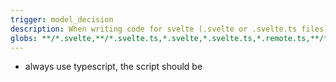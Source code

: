 ```yaml
---
trigger: model_decision
description: When writing code for svelte (.svelte or .svelte.ts files) make sure to do the following.
globs: **/*.svelte,**/*.svelte.ts,*.svelte,*.svelte.ts,*.remote.ts,**/*.remote.ts
---
```


- always use typescript, the script should be <script lang="ts">
- use svelte 5 (runes, snippets, etc.) syntax
- use remote functions where you can, they are the preferred way to fetch data from the server
- use the new async svelte features when it makes sense to with `<svelte:boundary>` and `await`. it's very similar to how suspense works in react

# svelte 5 docs:

**Core Principles & Setup:**

- **Svelte 5 Mandate:** `MUST` use Svelte 5 API (Runes). Unchanged syntax (`{#if}`) reused from S4 knowledge.
- **Runes Overview:** Built-in keywords (`$`) controlling compiler. `CORRECT: Use as language keywords. AVOID: Importing/calling runes like functions.` Valid in `.svelte`, `.svelte.js`, `.svelte.ts` files.
- **`.svelte` Files:** Optional `<script>`, `<script module>`, `<style>`, markup sections.
  - `<script>`: Runs per component instance. Use runes here.
  - `<script module>`: Runs once per module load. Can export non-default bindings. Variables accessible in instance script, not vice-versa.
  - `<style>`: CSS scoped to the component by default.
- **`.svelte.js`/`.svelte.ts` Files:** Regular JS/TS modules supporting runes for reactive logic/state sharing.
  ```js
  // store.svelte.js
  export let count = $state(0); // Export reactive state
  export const increment = () => count++;
  ```
- **DOM Event Syntax:** `USE onclick={...} (Replaces S4 on:click={...}).` No colon.

**State Management (`$state`)**

- **`$state`:** Creates reactive state. `USE let count = $state(0); (Replaces S4 let count = 0; for reactivity).`

  ```svelte
  <script>
  	let count = $state(0);
  </script>

  <button onclick={() => count++}>Clicked: {count}</button>
  ```

- **Deep State:** Objects/arrays become deeply reactive proxies. Modifications trigger updates.
  ```js
  let obj = $state({ nested: { value: 1 } });
  obj.nested.value = 2; // UI updates
  let arr = $state([]);
  arr.push({ text: 'new' }); // UI updates, new item is reactive
  ```
  `CORRECT: Access properties directly: obj.nested.value. AVOID: Destructuring reactive proxies: let { value } = obj.nested; (breaks reactivity).`
- **Direct Updates:** `CORRECT: Update $state variables directly: count++, arr.push({...}), obj.prop = value. AVOID: Wrapping state in unnecessary custom objects/stores for simple component state.`
- **Classes:** Use `$state` in class fields. Handle `this` context for methods (use arrow functions or `() => instance.method()` in handlers).
  ```js
  class Todo {
  	done = $state(false);
  	text = $state('');
  	reset = () => {
  		/*...*/
  	};
  }
  ```
- **Exporting State:** `CORRECT: Export stateful object: export const counter = $state({ count: 0 }); OR Export getters/actions: export function getCount() { return count; } export function increment() { count++; }. AVOID: Directly exporting reassigned state: export let count = $state(0);.`
- **`$state.raw`:** Shallow, non-tracked state. Updates require reassignment.
  ```js
  let person = $state.raw({ name: 'Zeno' });
  person = { ...person, age: 71 }; // Correct update
  ```
  `CORRECT: Reassign entire object. AVOID: Mutating properties of raw state.`
- **`$state.snapshot`:** Creates a non-reactive, plain object copy. `CORRECT: Use ONLY if external API needs plain object. AVOID: Overusing.`
- **Passing State:** Pass by value semantics. `CORRECT: Pass state to functions via getters: fn(() => stateVal). AVOID: Passing raw state variables assuming live updates inside function.`

**Derived State (`$derived`)**

- **`$derived`:** Computes reactive values from dependencies. `USE const doubled = $derived(count * 2); (Replaces S4 $: double = count * 2;).`

  ```svelte
  <script>
  	let count = $state(0);
  	const doubled = $derived(count * 2);
  </script>

  <p>{count} * 2 = {doubled}</p>
  ```

- **`$derived.by`:** For multi-line/complex logic. `USE $derived.by(() => {...}) when passing a function.`
  ```js
  const total = $derived.by(() => {
  	let sum = 0;
  	/*...*/ return sum;
  });
  ```
- **Reactivity:** Values are not deep proxies. Updates trigger when dependencies change value. Uses push-pull reactivity (recalculated on read).
- **Purity:** `CORRECT: Keep $derived pure (no side effects). AVOID: Assignments/API calls inside $derived.`
- **Dependencies:** Tracks synchronous reads. Use `untrack()` to exclude.
- **Overriding:** Temporarily assign new value (optimistic UI). Reverts on next dependency update. `CORRECT: Assign directly: likes = 1;. AVOID: Overriding via $effect.`
  ```svelte
  <script>
  	let likes = $derived(post.likes);
  	async function like() {
  		likes++; /*...*/
  	}
  </script>
  ```

**Side Effects (`$effect`)**

- **`$effect`:** Runs code reactively _after_ DOM updates when dependencies change. Browser-only. `USE $effect(() => {...}); (Replaces S4 $: console.log(...) for side effects).`
  ```svelte
  <script>
  	let size = $state(50);
  	$effect(() => {
  		console.log('Size:', size);
  	});
  </script>
  ```
- **Usage:** `CORRECT: Use $effect for: logging, non-declarative DOM manipulation, external subscriptions (WebSocket, timers), analytics. AVOID: Using $effect for state sync/derivation (use $derived).`
- **Lifecycle & Cleanup:** Can return a cleanup function (runs before re-run or on unmount). `CORRECT: Return cleanup for intervals, listeners, etc. AVOID: Forgetting cleanup.`
  ```js
  $effect(() => { const id = setInterval(...); return () => clearInterval(id); });
  ```
- **Dependencies:** Tracks synchronous reads only. Async values (post-`await`, `setTimeout`) not tracked.
- **`$effect.pre`:** Runs _before_ DOM updates. `CORRECT: Use for pre-DOM tasks (reading scroll position). AVOID: Standard post-update effects.`
- **`$effect.tracking`:** Debugging helper: returns `true` if inside reactive context.
- **`$effect.root`:** Creates non-tracked scope needing manual cleanup via returned function. Niche use case.

**Component Inputs (`$props`)**

- **`$props`:** Access component inputs. `USE let { foo = true, bar } = $props(); (Replaces S4 export let foo = true; export let bar;).`

  ```svelte
  <!-- MyComponent.svelte -->
  <script>
  	let { adjective = 'great' }: { adjective?: string } = $props();
  </script>

  <p>Component is {adjective}</p>
  ```

- **Immutability:** `CORRECT: Treat props read-only. Use callbacks or $bindable for changes. AVOID: Directly modifying props: adjective = 'new';.` Reassigning props locally is allowed but usually discouraged; mutation has complex rules/warnings (see source doc if needed).
- **Features:** Fallbacks (`prop = 'default'`), renaming (`{ class: className }`), rest (`{ a, ...rest }`).
- **`$props.id()`:** Generates unique component instance ID string. `CORRECT: Use for unique IDs (labels, aria). AVOID: Manual ID generation.`
- **Typing:** Use interfaces or inline types: `let { name }: { name: string } = $props();`. For generics: `<script lang="ts" generics="T"> ... let { item }: { item: T } = $props(); </script>`.

**Two-Way Binding (`$bindable`)**

- **`$bindable`:** Explicitly marks prop for two-way binding (`bind:prop`). `USE let { value = $bindable('fallback') } = $props(); (Unlike S4 implicit bindable props).`

  ```svelte
  <!-- FancyInput.svelte -->
  <script>
  	let { value = $bindable('') } = $props();
  </script>

  <input bind:value />
  ```

  ```svelte
  <!-- App.svelte -->
  <script>
  	let name = $state('world');
  </script>

  <FancyInput bind:value={name} />
  ```

  `CORRECT: Use when two-way binding is needed. AVOID: Overusing; prefer one-way flow + callbacks.`

**Snippets (Reusable Markup Chunks)**

- **Concept:** Define reusable, parameterized **HTML markup** sections within the component **template area**. `USE {#snippet ...}` (Replaces S4 `<slot>`).
- **Definition:** `{#snippet name(params)}...{/snippet}`. Parameters are optional, support defaults (`p='default'`), and destructuring. No rest params (`...args`).

  ```svelte
  <script>
  	let message = 'Hello'; // Accessible by snippet below
  </script>

  <!-- Snippet defined in template markup -->
  {#snippet greet(name = 'world')}
  	<p>{message} {name}!</p>
  {/snippet}
  ```

- **Rendering:** Use `{@render snippetName(args)}` **in the template** to display a snippet. `USE {@render ...}` (Replaces S4 `<slot ...>`).
  - `CORRECT: Always invoke with parentheses: {@render greet()}, {@render greet('Svelte')}. AVOID: Omitting (): {@render greet}.`
  - Render optional snippets: `{@render maybeSnippet?.()}`.
  ```svelte
  <!-- Rendering in template -->
  {@render greet('Developer')}
  ```
- **Scope:** Snippets access variables from their outer `<script>` or template scope. Render within scope or pass down.
- **Passing Snippets (in template):**
  - **As Props:** Pass like values: `<ChildComponent {greet} />`.
  - **Implicit Props:** Define inside component tag: `<Child>{#snippet greet ...}{/snippet}</Child>`. Becomes `greet` prop on `Child`.
  - **`children` Snippet:** Direct content `<Child>Text</Child>` becomes `children` prop. Render via `{@render children()}` in `Child`.

**Template Syntax**

- **Basic Markup:** Lowercase tags = HTML, Capitalized = Components. Attributes: Standard HTML, JS expressions `{value}`, boolean shorthand `{disabled}`, spread `{...attrs}`. Props: Similar syntax, shorthand `{prop}`, spread `{...props}`.
- **Text Expressions:** `{expression}`. Escaped by default. `{@html rawHtmlString}` for unescaped HTML (use with caution!).
- **Comments:** `<!-- HTML comment -->`. `<!-- svelte-ignore directive -->`. `<!-- @component Doc comment -->`.
- **Logic Blocks:**
  - `{#if condition}...{:else if condition}...{:else}...{/if}`
  - `{#each items as item, index (item.id)}...{:else}...{/each}` (Key `(item.id)` is crucial for performance/animation). Supports destructuring.
  - `{#await promise}...{:then value}...{:catch error}...{/await}` (Blocks optional).
  - `{#key expression}...{/key}` (Destroys/recreates content when expression changes).
- **`{@const ...}`:** Define local constant: `{@const area = width * height}`. Allowed inside blocks/components.
- **`{@debug ...}`:** Debug helper: `{@debug var1, var2}` logs changes, pauses debugger. Dev-only.

**Debugging Reactivity (`$inspect`) (Development Only)**

- **Purpose:** Observe state changes and trace dependencies during development. **`$inspect` is removed in production builds (no-op).**
- **Log State Changes:** `$inspect(var1, var2, ...)` logs values when they change and pauses the debugger if devtools are open.

  ```svelte
  <script>
  	let count = $state(0);
  	$inspect(count);
  </script>

  <button onclick={() => count++}>Inc: {count}</button>
  ```

- **Custom Inspection (`.with(callback)`):** Execute custom logic on change. `callback(type, value)` where `type` is 'init' or 'update'.
  ```js
  // Trigger debugger when count updates and exceeds 5
  $inspect(count).with((type, val) => {
  	if (type === 'update' && val > 5) debugger;
  });
  ```
- **Trace Dependencies (`.trace()`):** Inside `$effect` or `$derived`, use `$inspect.trace('optional label')` to log which specific dependencies triggered the re-run.
  ```js
  $effect(() => {
  	$inspect.trace(); // Logs which dependency change triggered this effect
  	console.log('Effect ran:', someState);
  });
  ```

**Data Binding (`bind:`)**

- **Concept:** Two-way data binding. `bind:prop={value}` or shorthand `bind:value`.
- **Common Inputs:** `bind:value` (text, number, range, select), `bind:checked` (checkbox), `bind:group` (radio/checkbox group), `bind:files` (file input). Use `defaultValue`/`defaultChecked` for form reset behavior.
- **Media Elements:** `bind:currentTime`, `bind:paused`, `bind:duration` (audio/video), `bind:videoWidth/Height` (video), `bind:naturalWidth/Height` (img).
- **Other Elements:** `bind:open` (details), `bind:innerHTML`/`textContent` (contenteditable), `bind:offsetWidth`/`Height`, `clientWidth`/`Height`, `scrollWidth`/`Height`, `scrollLeft`/`Top` (readonly dimensions/scroll).
- **`bind:this`:** Get reference to DOM element or component instance.
- **Component Binding:** Requires child prop marked with `$bindable`. `<Child bind:value={parentState} />`.
- **Function Bindings:** Advanced control: `bind:value={() => getter, (v) => setter(v)}`. Readonly binding: `bind:clientWidth={null, redrawFn}`.

**Actions (`use:`)**

- **`use:action={params}`:** Attach JS behavior to an element lifecycle.

  ```svelte
  <script>
  	import { tick } from 'svelte'; // Use tick if needed inside action
  	/** @type {import('svelte/action').Action<HTMLDivElement, { speed: number }>} */
  	function longpress(node, params = { speed: 100 }) {
  		// setup logic, e.g., event listeners
  		console.log('Action mounted with speed', params.speed);
  		return {
  			// update(newParams) { /* logic if params change */ }, // Optional update function
  			destroy() {
  				/* cleanup logic */
  			}
  		};
  	}
  </script>

  <div use:longpress={{ speed: 50 }}>Long press me</div>
  ```

- **Runs:** Only in browser, once on mount. `update` runs if params change. `destroy` runs on unmount.

**Transitions & Animations**

- **`transition:fn={params}`:** Animate element in/out of DOM (bidirectional). From `svelte/transition`. Use `|global` modifier for non-local transitions.
- **`in:fn={params}` / `out:fn={params}`:** Unidirectional transitions.
- **`animate:fn={params}`:** Animate reordering within keyed `{#each}` blocks. From `svelte/animate`.
- **Custom Functions:** Return object with `delay`, `duration`, `easing`, and `css` (preferred) or `tick`.

**Styling**

- **`<style>` Block Usage:** Define component styles within a `<style>` tag. **The content inside `<style>` MUST be standard CSS syntax; it's processed at compile time, not generated dynamically with JS `{expressions}`.**

  ```svelte
  <script>
  	// Svelte variable holding a color value
  	let mainColor = $state('blue');
  </script>

  <!-- Set the CSS variable using the Svelte variable -->
  <p style:--p-color={mainColor}>Styled text</p>

  <style>
  	/* Standard CSS using the variable */
  	p {
  		color: var(--p-color, black); /* Use CSS variable with fallback */
  		font-weight: bold;
  	}
  </style>
  ```

- **Scoped Styles:** By default, CSS in `<style>` is **scoped** to the component (Svelte adds unique classes). Specificity is boosted. `@keyframes` also scoped.
- **Global Styles:** `CORRECT: Use :global(.selector) or :global { ... } block. AVOID: Overusing.` Use `-global-` prefix for global `@keyframes`.
- **Inline Styles (`style:`):** Set styles directly: `style:opacity={value}`, shorthand `style:color`, important `style:color|important="blue"`. Also used to set CSS custom properties (`style:--my-var={jsValue}`).
- **CSS Classes (`class` / `class:`):**
  - **`class` Attribute (Recommended):** `class="string"`, `class={expr}`, object `class={{ active: isActive }}`, array `class={[isActive && 'active']}`.
  - `class:` Directive (Legacy): `class:name={bool}` or `class:name`. Prefer `class` attribute.
- **CSS Custom Properties (`--*`):** Pass to components: `<Comp --bg-color="blue" />`. Access in CSS: `var(--bg-color, fallbackValue)`. Set dynamically using `style:--my-var={jsValue}`.

**Special Elements `<svelte:...>`**

- **`<svelte:head>`:** Insert content into `document.head`.
- **`<svelte:element this={tag} {...attrs}>`:** Render dynamic HTML element type. `bind:this` only.
- **`<svelte:window bind:scrollY={y} on:event={handler}/>`:** Interact with `window`.
- **`<svelte:document on:event={handler} use:action />`:** Interact with `document`.
- **`<svelte:body on:event={handler} use:action />`:** Interact with `document.body`.
- **`<svelte:boundary onerror={handler}>{#snippet failed(e,r)}</svelte:boundary>`:** Catch rendering errors. Provide `failed` snippet for fallback UI. `onerror` prop for programmatic handling. Catches render/effect errors, not async/event handler errors.

**Runtime API**

- **Stores (`svelte/store`):** For complex async/external state. `writable`, `readable`, `derived`, `readonly`, `get`. Access value via `$store` prefix in components. Prefer runes (`.svelte.js` state) for simpler cases.
- **Context API (`svelte`):** Pass values down component tree without props. `setContext(key, value)`, `getContext(key)`, `hasContext(key)`. Useful for theme, user data.
- **Lifecycle (`svelte`):** `onMount(() => cleanup?)` (browser-only, runs after mount), `onDestroy(() => ...)` (runs before unmount), `tick()` (promise resolving after updates). `$effect.pre`/`$effect` replace `before/afterUpdate`.
- **Imperative API (`svelte`):** Less common for generation. `mount(Comp, { target, props })`, `unmount(instance)`, `hydrate(Comp, { target, props })`. SSR: `render(Comp, { props })` from `svelte/server`.

**Stores with Classes and Context**

- **Class-based Stores:** Create reactive stores using classes with `$state` and `$derived` runes. `CORRECT: Use classes for complex state management with methods and derived values. AVOID: Overusing for simple component state.`
  ```ts
  class AuthStore {
    private userId = $state<string | null>(null);
    
    isLoading = $derived(this.userId === null);
    isAuthenticated = $derived(this.userId !== null);
    
    setUser = (id: string) => {
      this.userId = id;
    };
  }
  ```
- **Context Pattern:** Use `createContext` with `setContext`/`getContext` to share store instances across component tree.
  ```ts
  import { createContext } from 'svelte';
  
  const [getStore, setStore] = createContext<AuthStore>();
  
  // In parent component
  setStore(new AuthStore());
  
  // In child components
  const store = getStore();
  ```
- **Setup Pattern:** `CORRECT: Create context tuple, initialize store in parent component with setContext, access in children with getContext. AVOID: Storing context keys in separate constants (unnecessary abstraction).`
  ```ts
  const [internalGetStore, internalSetStore] = createContext<AuthStore>();
  
  export const getStore = () => {
    const store = internalGetStore();
    if (!store) throw new Error('Store not found');
    return store;
  };
  
  export const setStore = () => internalSetStore(new AuthStore());
  ```
- **Usage:** Parent components call `setStore()` to initialize; child components call `getStore()` to access the shared instance. All `$state` and `$derived` properties remain reactive.

---

# sveltekit docs:

**Core Concepts**

- **Framework:** Builds full-stack apps with Svelte components. Handles routing, data loading, build optimization, SSR/CSR/SSG.
- **Project Structure:** Key items: `src/routes` (app pages/endpoints), `src/lib` (shared code, `$lib` alias), `src/app.html` (HTML shell), `static` (public assets), `svelte.config.js`, `vite.config.js`.

**Routing (Filesystem-based in `src/routes`)**

- **Pages:** `+page.svelte`. `USE +page.svelte (Replaces S4 route.svelte).`
- **Layouts:** `+layout.svelte`. Wrap pages/child layouts. Use `{@render children()}`. Nesting inherits.
- **Data Loading:** `+page.js`/`+layout.js` (universal load), `+page.server.js`/`+layout.server.js` (server-only load & actions).
- **API Endpoints:** `+server.js`. Export functions named `GET`, `POST`, etc.
- **Remote Functions:** `.remote.ts`. For example, for a set of remote functions for "todos" the file name would be `todos.remote.ts`.
- **Error Pages:** `+error.svelte`. Catches errors in its subtree.
- **Dynamic Routes:** `[param]`, rest `[...param]`, optional `[[param]]`. Matchers `[param=matcher]` (defined in `src/params/matcher.js`).

**Page Options (Export `const` from `+page/layout .js/.server.js`)**

- **`prerender = true`:** Static Site Generation (SSG). Needs `adapter-static`. Dynamic routes need `entries()`.
- **`ssr = false`:** Client-Side Rendering only (SPA mode).
- **`csr = false`:** No JS hydration (static HTML).
- **`trailingSlash = 'always' | 'never' | 'ignore'`:** URL format.

**Other Core Features**

- **Hooks (`hooks.server.js`, `hooks.client.js`):** `handle` (middleware, modify `event.locals`), `handleError` (catch unexpected errors), `handleFetch` (intercept server fetch).
- **Server-only Modules:** Use `$lib/server/`, `*.server.js`, `$env/.../private`. Build fails if imported into client code.
- **State Management:** `CORRECT: Pass server data via load/props. Use context/stores/URL for client state. AVOID: Shared mutable server variables.`
- **Error Handling:** `error(status, data)` helper throws expected error -> `+error.svelte`. Unexpected errors -> `handleError`.
- **Link Options (`<a>` attributes):** `data-sveltekit-preload-data/code`, `data-sveltekit-reload`, etc. Tune navigation/preloading.
- **Service Workers (`src/service-worker.js`):** Offline support via `$service-worker` module.
- **Snapshots (`snapshot` export):** Preserve ephemeral component state across navigation.
- **Shallow Routing (`$app/navigation`):** `pushState`/`replaceState` to change URL/state without navigation. Access via `page.state`.

**Best Practices**

- **SEO:** Use `<svelte:head>` for metadata (`title`, `description`). Create `sitemap.xml` endpoint. Keep SSR enabled for public pages.

**Key Modules Reference**

- **`@sveltejs/kit`:** `error`, `fail`, `redirect`, `json`, `text`.
- **`$app/forms`:** `enhance`, `applyAction`, `deserialize`.
- **`$app/navigation`:** `goto`, `invalidate`, `invalidateAll`, `preloadData`, `preloadCode`, `beforeNavigate`, `afterNavigate`, `pushState`, `replaceState`.
- **`$app/paths`:** `base`, `assets`.
- **`$app/server` (Server-only):** `read`, `getRequestEvent`.
- **`$app/state`:** `page`, `navigating`, `updated`.
- **`$env/...`:** Access environment variables.
- **`$lib`:** Alias for `src/lib`.

**Import Requirements**

Understanding what needs an `import` statement is crucial.

**1. DO NOT Import (Globally Available or Implicit):**

- **Runes:** All runes (`$state`, `$derived`, `$effect`, `$props`, `$bindable`, `$inspect`, `$host`) are compiler keywords. **Never** import them.
- **Template Blocks/Directives:** All template syntax (`{#if}`, `{#each}`, `{#await}`, `{#snippet}`, `{@render}`, `{@html}`, `{@debug}`, `{@const}`, `bind:`, `use:`, `transition:`, `in:`, `out:`, `animate:`, `style:`, `class:`) are part of the Svelte template language. **No import needed.**
- **Special Elements:** All `<svelte:...>` elements (`<svelte:head>`, `<svelte:window>`, `<svelte:document>`, `<svelte:body>`, `<svelte:element>`, `<svelte:options>`, `<svelte:boundary>`) are part of the Svelte language. **No import needed.**

**2. Imports Required When Needed:**

- **From `svelte`:**
  - Lifecycle functions: `onMount`, `onDestroy`, `tick`.
  - Context API: `setContext`, `getContext`, `hasContext`, `getAllContexts`.
  - Imperative API: `mount`, `unmount`, `hydrate`.
- **From `svelte/transition`, `svelte/animate` and `svelte/easing`:**
  - Built-in transitions, animations and easing functions
- **From `@sveltejs/kit`:**
  - API/Action helpers: `error`, `fail`, `redirect`, `json`, `text`.
- **From `$app/...` Modules (SvelteKit):**
  - `$app/forms`: `enhance`, `applyAction`, `deserialize`.
  - `$app/navigation`: `goto`, `invalidate`, `invalidateAll`, `beforeNavigate`, `afterNavigate`, `preloadData`, `preloadCode`, `pushState`, `replaceState`, etc.
  - `$app/paths`: `base`, `assets`.
  - `$app/server` (Server-only): `read`, `getRequestEvent`.
  - `$app/state`: `page`, `navigating`, `updated`.
  - `$app/environment`: `dev`, `browser`, `building`.
- **From `$env/...` Modules (SvelteKit):**
  - Environment variables (`$env/static/public`, `$env/static/private`, etc.).

# remote functions docs:

Concise Cheat Sheet (query, query.batch, form, command, prerender)

Setup (opt-in)

```js
// svelte.config.js
/** @type {import('@sveltejs/kit').Config} */
const config = {
	kit: { experimental: { remoteFunctions: true } },
	compilerOptions: { experimental: { async: true } }
};
export default config;
```

Overview

- Define in `.remote.ts` under `src/`
- Client calls are transformed to fetch the server implementation
- `await` in components + `<svelte:boundary>` recommended for loading/error UI

query

The `query` function allows you to read dynamic data from the server (for _static_ data, consider using [`prerender`](#prerender) instead):

```js
/// file: src/routes/blog/data.remote.js
// @filename: ambient.d.ts
declare module '$lib/server/database' {
	export function sql(strings: TemplateStringsArray, ...values: any[]): Promise<any[]>;
}
// @filename: index.js
// ---cut---
import { query } from '$app/server';
import * as db from '$lib/server/database';

export const getPosts = query(async () => {
	const posts = await db.sql`
		SELECT title, slug
		FROM post
		ORDER BY published_at
		DESC
	`;

	return posts;
});
```

> [!NOTE] Throughout this page, you'll see imports from fictional modules like `$lib/server/database` and `$lib/server/auth`. These are purely for illustrative purposes — you can use whatever database client and auth setup you like.
>
> The `db.sql` function above is a [tagged template function](https://developer.mozilla.org/en-US/docs/Web/JavaScript/Reference/Template_literals#tagged_templates) that escapes any interpolated values.

The query returned from `getPosts` works as a [`Promise`](https://developer.mozilla.org/en-US/docs/Web/JavaScript/Reference/Global_Objects/Promise) that resolves to `posts`:

```svelte
<!--- file: src/routes/blog/+page.svelte --->
<script>
	import { getPosts } from './data.remote';
</script>

<h1>Recent posts</h1>

<ul>
	{#each await getPosts() as { title, slug }}
		<li><a href="/blog/{slug}">{title}</a></li>
	{/each}
</ul>
```

Until the promise resolves — and if it errors — the nearest [`<svelte:boundary>`](../svelte/svelte-boundary) will be invoked.

While using `await` is recommended, as an alternative the query also has `loading`, `error` and `current` properties:

```svelte
<!--- file: src/routes/blog/+page.svelte --->
<script>
	import { getPosts } from './data.remote';

	const query = getPosts();
</script>

<h1>Recent posts</h1>

{#if query.error}
	<p>oops!</p>
{:else if query.loading}
	<p>loading...</p>
{:else}
	<ul>
		{#each query.current as { title, slug }}
			<li><a href="/blog/{slug}">{title}</a></li>
		{/each}
	</ul>
{/if}
```

> [!NOTE] For the rest of this document, we'll use the `await` form.

### Query arguments

Query functions can accept an argument, such as the `slug` of an individual post:

```svelte
<!--- file: src/routes/blog/[slug]/+page.svelte --->
<script>
	import { getPost } from '../data.remote';

	let { params } = $props();

	const post = $derived(await getPost(params.slug));
</script>

<h1>{post.title}</h1><div>{@html post.content}</div>
```

Since `getPost` exposes an HTTP endpoint, it's important to validate this argument to be sure that it's the correct type. For this, we can use any [Standard Schema](https://standardschema.dev/) validation library such as [Zod](https://zod.dev/) or [Valibot](https://valibot.dev/):

```js
/// file: src/routes/blog/data.remote.js
// @filename: ambient.d.ts
declare module '$lib/server/database' {
	export function sql(strings: TemplateStringsArray, ...values: any[]): Promise<any[]>;
}
// @filename: index.js
// ---cut---
import * as v from 'valibot';
import { error } from '@sveltejs/kit';
import { query } from '$app/server';
import * as db from '$lib/server/database';

export const getPosts = query(async () => { /* ... */ });

export const getPost = query(v.string(), async (slug) => {
	const [post] = await db.sql`
		SELECT * FROM post
		WHERE slug = ${slug}
	`;

	if (!post) error(404, 'Not found');
	return post;
});
```

Both the argument and the return value are serialized with [devalue](https://github.com/sveltejs/devalue), which handles types like `Date` and `Map` (and custom types defined in your [transport hook](hooks#Universal-hooks-transport)) in addition to JSON.

### Refreshing queries

Any query can be re-fetched via its `refresh` method, which retrieves the latest value from the server:

```svelte
<button onclick={() => getPosts().refresh()}> Check for new posts </button>
```

> [!NOTE] Queries are cached while they're on the page, meaning `getPosts() === getPosts()`. This means you don't need a reference like `const posts = getPosts()` in order to update the query.

## query.batch

`query.batch` works like `query` except that it batches requests that happen within the same macrotask. This solves the so-called n+1 problem: rather than each query resulting in a separate database call (for example), simultaneous queries are grouped together.

On the server, the callback receives an array of the arguments the function was called with. It must return a function of the form `(input: Input, index: number) => Output`. SvelteKit will then call this with each of the input arguments to resolve the individual calls with their results.

```js
/// file: weather.remote.js
// @filename: ambient.d.ts
declare module '$lib/server/database' {
	export function sql(strings: TemplateStringsArray, ...values: any[]): Promise<any[]>;
}
// @filename: index.js
// ---cut---
import * as v from 'valibot';
import { query } from '$app/server';
import * as db from '$lib/server/database';

export const getWeather = query.batch(v.string(), async (cities) => {
	const weather = await db.sql`
		SELECT * FROM weather
		WHERE city = ANY(${cities})
	`;
	const lookup = new Map(weather.map(w => [w.city, w]));

	return (city) => lookup.get(city);
});
```

```svelte
<!--- file: Weather.svelte --->
<script>
	import CityWeather from './CityWeather.svelte';
	import { getWeather } from './weather.remote.js';

	let { cities } = $props();
	let limit = $state(5);
</script>

<h2>Weather</h2>

{#each cities.slice(0, limit) as city}
	<h3>{city.name}</h3>
	<CityWeather weather={await getWeather(city.id)} />
{/each}

{#if cities.length > limit}
	<button onclick={() => (limit += 5)}> Load more </button>
{/if}
```

form

```ts
import { form } from '$app/server';

export const createPost = form(schema, async (data, invalid) => {
	// mutate, may call invalid(...) for field/global errors
	// redirect(...) or return data (available as createPost.result)
});

// <form {...createPost}> ... </form>
```

- Spreads onto `<form>`; progressive enhancement by default
- `fields.*.as(type[, value])`, `fields.*.issues()`, `fields.value()`, `fields.set(...)`
- `validate(opts?)`, `preflight(schema)` for client‑side validation
- `pending`, `result`, `buttonProps`, `enhance(cb)`, `for(id)`
- Single‑flight updates:
  - Server: call `someQuery(args).refresh()` or `.set(value)` inside handler
  - Client: `await submit().updates(someQuery(args)[.withOverride(...)])`

command

```ts
import { command } from '$app/server';

export const addLike = command(v.string(), async (id) => {
	// mutate
});

// call from handlers (not during render)
```

- Not tied to elements; cannot be called during render
- No redirects (return shape and handle on client if needed)
- Must specify affected queries:
  - Server: `someQuery(args).refresh()` / `.set(...)`
  - Client: `await addLike(id).updates(someQuery(id)[.withOverride(...)])`

prerender

```ts
import { prerender } from '$app/server';

export const getStatic = prerender(async () => ({
	/* data */
}));
// prerender(v.string(), async (arg) => { ... }, { inputs: () => [...], dynamic: false|true })
```

- Runs at build; cacheable; ideal for rarely changing data
- `inputs()` seeds build‑time calls; `dynamic:true` keeps server impl for runtime arguments
- Note: when entire page `prerender = true`, you can't use dynamic `query`

Validation & Errors

- Pass Standard Schema (e.g., Zod/Valibot) as first arg for `query`, `form`, `command`, `prerender`
- Use `'unchecked'` to opt out (be careful)
- Customize 400s via `handleValidationError` hook

Request context

- `getRequestEvent()` available inside handlers for cookies, etc.
- Caveats: cannot set headers (except cookies inside `form`/`command`); `route/params/url` refer to the calling page, not the generated endpoint; don't use them for auth decisions

Redirects

- Allowed in `query`, `form`, `prerender`
- Not allowed in `command` (return data and handle client‑side)

# async svelte docs:

As of Svelte 5.36, you can use the `await` keyword inside your components in three places where it was previously unavailable:

- at the top level of your component's `<script>`
- inside `$derived(...)` declarations
- inside your markup

This feature is currently experimental, and you must opt in by adding the `experimental.async` option wherever you [configure](/docs/kit/configuration) Svelte, usually `svelte.config.js`:

```js
/// file: svelte.config.js
export default {
	compilerOptions: {
		experimental: {
			async: true
		}
	}
};
```

The experimental flag will be removed in Svelte 6.

## Synchronized updates

When an `await` expression depends on a particular piece of state, changes to that state will not be reflected in the UI until the asynchronous work has completed, so that the UI is not left in an inconsistent state

```svelte
<script>
	let a = $state(1);
	let b = $state(2);

	async function add(a, b) {
		await new Promise((f) => setTimeout(f, 500)); // artificial delay
		return a + b;
	}
</script>

<input type="number" bind:value={a} />
<input type="number" bind:value={b} />

<p>{a} + {b} = {await add(a, b)}</p>
```

...if you increment `a`, the contents of the `<p>` will _not_ immediately update to read this —

```html
<p>2 + 2 = 3</p>
```

— instead, the text will update to `2 + 2 = 4` when `add(a, b)` resolves.

Updates can overlap — a fast update will be reflected in the UI while an earlier slow update is still ongoing.

## Concurrency

Svelte will do as much asynchronous work as it can in parallel. For example if you have two `await` expressions in your markup...

```svelte
<p>{await one()}</p><p>{await two()}</p>
```

...both functions will run at the same time, as they are independent expressions, even though they are _visually_ sequential.

This does not apply to sequential `await` expressions inside your `<script>` or inside async functions — these run like any other asynchronous JavaScript. An exception is that independent `$derived` expressions will update independently, even though they will run sequentially when they are first created:

```js
async function one() {
	return 1;
}
async function two() {
	return 2;
}
// ---cut---
// these will run sequentially the first time,
// but will update independently
let a = $derived(await one());
let b = $derived(await two());
```

> [!NOTE] If you write code like this, expect Svelte to give you an [`await_waterfall`](runtime-warnings#Client-warnings-await_waterfall) warning

## Indicating loading states

To render placeholder UI, you can wrap content in a `<svelte:boundary>` with a [`pending`](svelte-boundary#Properties-pending) snippet. This will be shown when the boundary is first created, but not for subsequent updates, which are globally coordinated.

After the contents of a boundary have resolved for the first time and have replaced the `pending` snippet, you can detect subsequent async work with [`$effect.pending()`]($effect#$effect.pending). This is what you would use to display a "we're asynchronously validating your input" spinner next to a form field, for example.

You can also use [`settled()`](svelte#settled) to get a promise that resolves when the current update is complete:

```js
let color = 'red';
let answer = -1;
let updating = false;
// ---cut---
import { tick, settled } from 'svelte';

async function onclick() {
	updating = true;

	// without this, the change to `updating` will be
	// grouped with the other changes, meaning it
	// won't be reflected in the UI
	await tick();

	color = 'octarine';
	answer = 42;

	await settled();

	// any updates affected by `color` or `answer`
	// have now been applied
	updating = false;
}
```

## Error handling

Errors in `await` expressions will bubble to the nearest [error boundary](svelte-boundary).

## Server-side rendering

Svelte supports asynchronous server-side rendering (SSR) with the `render(...)` API. To use it, simply await the return value:

```js
/// file: server.js
import { render } from 'svelte/server';
import App from './App.svelte';

const { head, body } = +++await+++ render(App);
```

> [!NOTE] If you're using a framework like SvelteKit, this is done on your behalf.

If a `<svelte:boundary>` with a `pending` snippet is encountered during SSR, that snippet will be rendered while the rest of the content is ignored. All `await` expressions encountered outside boundaries with `pending` snippets will resolve and render their contents prior to `await render(...)` returning.

> [!NOTE] In the future, we plan to add a streaming implementation that renders the content in the background.

## Caveats

As an experimental feature, the details of how `await` is handled (and related APIs like `$effect.pending()`) are subject to breaking changes outside of a semver major release, though we intend to keep such changes to a bare minimum.

## Breaking changes

Effects run in a slightly different order when the `experimental.async` option is `true`. Specifically, _block_ effects like `{#if ...}` and `{#each ...}` now run before an `$effect.pre` or `beforeUpdate` in the same component, which means that in very rare situations it is possible to update a block that should no longer exist, but only if you update state inside an effect, which you should avoid
